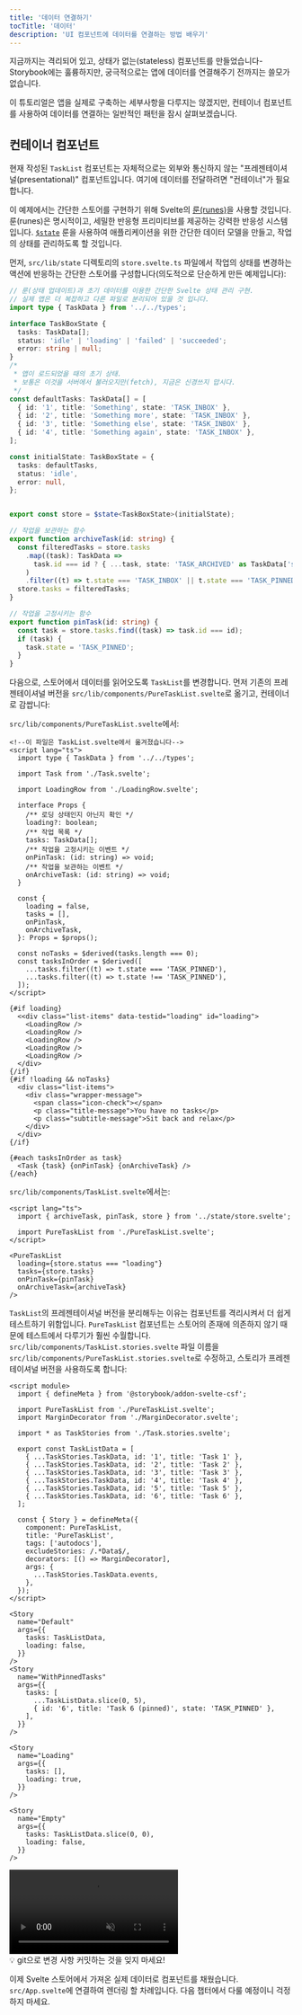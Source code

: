 ```yaml
---
title: '데이터 연결하기'
tocTitle: '데이터'
description: 'UI 컴포넌트에 데이터를 연결하는 방법 배우기'
---
```


지금까지는 격리되어 있고, 상태가 없는(stateless) 컴포넌트를 만들었습니다-Storybook에는 훌륭하지만, 궁극적으로는 앱에 데이터를 연결해주기 전까지는 쓸모가 없습니다.

이 튜토리얼은 앱을 실제로 구축하는 세부사항을 다루지는 않겠지만, 컨테이너 컴포넌트를 사용하여 데이터를 연결하는 일반적인 패턴을 잠시 살펴보겠습니다.

## 컨테이너 컴포넌트

현재 작성된 `TaskList` 컴포넌트는 자체적으로는 외부와 통신하지 않는 "프레젠테이셔널(presentational)" 컴포넌트입니다. 여기에 데이터를 전달하려면 "컨테이너"가 필요합니다.

이 예제에서는 간단한 스토어를 구현하기 위해 Svelte의 [룬(runes)](https://svelte.dev/docs/svelte/what-are-runes)을 사용할 것입니다. 룬(runes)은 명시적이고, 세밀한 반응형 프리미티브를 제공하는 강력한 반응성 시스템입니다. [`$state`](https://svelte.dev/docs/svelte/$state) 룬을 사용하여 애플리케이션을 위한 간단한 데이터 모델을 만들고, 작업의 상태를 관리하도록 할 것입니다.

먼저, `src/lib/state` 디렉토리의 `store.svelte.ts` 파일에서 작업의 상태를 변경하는 액션에 반응하는 간단한 스토어를 구성합니다(의도적으로 단순하게 만든 예제입니다):

```ts:title=src/lib/state/store.svelte.ts
// 룬(상태 업데이트)과 초기 데이터를 이용한 간단한 Svelte 상태 관리 구현.
// 실제 앱은 더 복잡하고 다른 파일로 분리되어 있을 것 입니다.
import type { TaskData } from '../../types';

interface TaskBoxState {
  tasks: TaskData[];
  status: 'idle' | 'loading' | 'failed' | 'succeeded';
  error: string | null;
}
/*
 * 앱이 로드되었을 때의 초기 상태.
 * 보통은 이것을 서버에서 불러오지만(fetch), 지금은 신경쓰지 맙시다.
 */
const defaultTasks: TaskData[] = [
  { id: '1', title: 'Something', state: 'TASK_INBOX' },
  { id: '2', title: 'Something more', state: 'TASK_INBOX' },
  { id: '3', title: 'Something else', state: 'TASK_INBOX' },
  { id: '4', title: 'Something again', state: 'TASK_INBOX' },
];

const initialState: TaskBoxState = {
  tasks: defaultTasks,
  status: 'idle',
  error: null,
};


export const store = $state<TaskBoxState>(initialState);

// 작업을 보관하는 함수
export function archiveTask(id: string) {
  const filteredTasks = store.tasks
    .map((task): TaskData =>
      task.id === id ? { ...task, state: 'TASK_ARCHIVED' as TaskData['state'] } : task
    )
    .filter((t) => t.state === 'TASK_INBOX' || t.state === 'TASK_PINNED');
  store.tasks = filteredTasks;
}

// 작업을 고정시키는 함수
export function pinTask(id: string) {
  const task = store.tasks.find((task) => task.id === id);
  if (task) {
    task.state = 'TASK_PINNED';
  }
}
```

다음으로, 스토어에서 데이터를 읽어오도록 `TaskList`를 변경합니다. 먼저 기존의 프레젠테이셔널 버전을 `src/lib/components/PureTaskList.svelte`로 옮기고, 컨테이너로 감쌉니다:

`src/lib/components/PureTaskList.svelte`에서:

```html:title=src/lib/components/PureTaskList.svelte
<!--이 파일은 TaskList.svelte에서 옮겨졌습니다-->
<script lang="ts">
  import type { TaskData } from '../../types';

  import Task from './Task.svelte';

  import LoadingRow from './LoadingRow.svelte';

  interface Props {
    /** 로딩 상태인지 아닌지 확인 */
    loading?: boolean;
    /** 작업 목록 */
    tasks: TaskData[];
    /** 작업을 고정시키는 이벤트 */
    onPinTask: (id: string) => void;
    /** 작업을 보관하는 이벤트 */
    onArchiveTask: (id: string) => void;
  }

  const {
    loading = false,
    tasks = [],
    onPinTask,
    onArchiveTask,
  }: Props = $props();

  const noTasks = $derived(tasks.length === 0);
  const tasksInOrder = $derived([
    ...tasks.filter((t) => t.state === 'TASK_PINNED'),
    ...tasks.filter((t) => t.state !== 'TASK_PINNED'),
  ]);
</script>

{#if loading}
  <<div class="list-items" data-testid="loading" id="loading">
    <LoadingRow />
    <LoadingRow />
    <LoadingRow />
    <LoadingRow />
    <LoadingRow />
  </div>
{/if}
{#if !loading && noTasks}
  <div class="list-items">
    <div class="wrapper-message">
      <span class="icon-check"></span>
      <p class="title-message">You have no tasks</p>
      <p class="subtitle-message">Sit back and relax</p>
    </div>
  </div>
{/if}

{#each tasksInOrder as task}
  <Task {task} {onPinTask} {onArchiveTask} />
{/each}
```

`src/lib/components/TaskList.svelte`에서는:

```html:title=src/lib/components/TaskList.svelte
<script lang="ts">
  import { archiveTask, pinTask, store } from '../state/store.svelte';

  import PureTaskList from './PureTaskList.svelte';
</script>

<PureTaskList
  loading={store.status === "loading"}
  tasks={store.tasks}
  onPinTask={pinTask}
  onArchiveTask={archiveTask}
/>
```

`TaskList`의 프레젠테이셔널 버전을 분리해두는 이유는 컴포넌트를 격리시켜서 더 쉽게 테스트하기 위함입니다. `PureTaskList` 컴포넌트는 스토어의 존재에 의존하지 않기 때문에 테스트에서 다루기가 훨씬 수월합니다. `src/lib/components/TaskList.stories.svelte` 파일 이름을 `src/lib/components/PureTaskList.stories.svelte`로 수정하고, 스토리가 프레젠테이셔널 버전을 사용하도록 합니다:

```html:title=src/lib/components/PureTaskList.stories.svelte
<script module>
  import { defineMeta } from '@storybook/addon-svelte-csf';

  import PureTaskList from './PureTaskList.svelte';
  import MarginDecorator from './MarginDecorator.svelte';

  import * as TaskStories from './Task.stories.svelte';

  export const TaskListData = [
    { ...TaskStories.TaskData, id: '1', title: 'Task 1' },
    { ...TaskStories.TaskData, id: '2', title: 'Task 2' },
    { ...TaskStories.TaskData, id: '3', title: 'Task 3' },
    { ...TaskStories.TaskData, id: '4', title: 'Task 4' },
    { ...TaskStories.TaskData, id: '5', title: 'Task 5' },
    { ...TaskStories.TaskData, id: '6', title: 'Task 6' },
  ];

  const { Story } = defineMeta({
    component: PureTaskList,
    title: 'PureTaskList',
    tags: ['autodocs'],
    excludeStories: /.*Data$/,
    decorators: [() => MarginDecorator],
    args: {
      ...TaskStories.TaskData.events,
    },
  });
</script>

<Story
  name="Default"
  args={{
    tasks: TaskListData,
    loading: false,
  }}
/>
<Story
  name="WithPinnedTasks"
  args={{
    tasks: [
      ...TaskListData.slice(0, 5),
      { id: '6', title: 'Task 6 (pinned)', state: 'TASK_PINNED' },
    ],
  }}
/>

<Story
  name="Loading"
  args={{
    tasks: [],
    loading: true,
  }}
/>

<Story
  name="Empty"
  args={{
    tasks: TaskListData.slice(0, 0),
    loading: false,
  }}
/>
```

<video autoPlay muted playsInline loop>
  <source
    src="/intro-to-storybook/finished-puretasklist-states-9-0.mp4"
    type="video/mp4"
  />
</video>

<div class="aside">
💡 git으로 변경 사항 커밋하는 것을 잊지 마세요!
</div>

이제 Svelte 스토어에서 가져온 실제 데이터로 컴포넌트를 채웠습니다. `src/App.svelte`에 연결하여 렌더링 할 차례입니다. 다음 챕터에서 다룰 예정이니 걱정하지 마세요.
